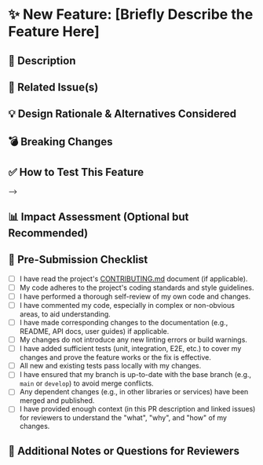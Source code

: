 <!--
Thank you for contributing a new feature!

**Crafting a Good PR Title:**
A good title is concise and descriptive. It should give reviewers an immediate understanding of the PR's content.
Examples:
- Feat: Implement user authentication module
- Fix: Resolve image loading issue on product page
- Docs: Update API endpoint documentation for /users

The title of this PR will be: ✨ New Feature: [Briefly Describe the Feature Here]
Please update the PR title itself after creation if this placeholder is not suitable.
-->

# ✨ New Feature: [Briefly Describe the Feature Here]

## 📝 Description

<!--
Provide a clear and comprehensive description of the changes.
Address the following points to help reviewers understand your contribution:

- **What problem is this feature solving?** (The "Why")
  * What specific user need, business requirement, or issue does this address?
  * What is the background or context that makes this change necessary?

- **What does this PR do?** (The "What")
  * Provide a concise summary of the changes introduced.
  * What is the core functionality being added or modified?
  * What is the expected outcome or behavior after these changes?

- **How was this implemented?** (The "How")
  * Briefly describe the technical approach and key implementation details.
  * Mention any significant architectural decisions, new components, libraries, or patterns used.
-->

## 🔗 Related Issue(s)

<!--
Link to any relevant issues, user stories, tasks, or design documents. This provides context and helps track progress.
- Example: `Closes #123` (This will automatically close issue #123 when the PR is merged if configured in your repo)
- Example: `Addresses #456`
- Example: `Related to [Project XYZ Design Document](link-to-your-doc)`
-->

## 💡 Design Rationale & Alternatives Considered

<!--
Explain the reasoning behind your technical and design choices. This is crucial for complex changes.
- Why was this specific solution chosen over other potential alternatives?
- What alternatives were considered, and why were they not selected?
- If applicable, link to any discussions, RFCs, or architectural diagrams that support these decisions.
- What trade-offs were made, if any (e.g., performance vs. readability)?
-->

## 💣 Breaking Changes

<!--
If this PR introduces any breaking changes, describe them clearly. If there are no breaking changes, please state "None".
A breaking change is anything that would cause existing functionality to not work as expected for users or other systems.
- What existing functionality will be affected?
- What is the impact on users, downstream systems, or dependent services?
- Is there a migration path or specific upgrade instructions needed?
-->

## ✅ How to Test This Feature

<!--
Provide detailed, step-by-step instructions for reviewers to test and verify this feature.
Effective testing instructions are critical for a timely review.
- **Manual Testing Steps:**
  1. Prerequisite: (e.g., specific branch, environment setup, data needed)
  2. Step 1: ...
  3. Step 2: ...
  4. Expected result: ...
- **Automated Tests:**
  - Briefly describe any new automated tests (unit, integration, end-to-end) added for this feature.
  - How can reviewers run these tests? (e.g., `npm test`, `pytest path/to/tests`)
- **Test Data (if applicable):**
  - Mention any specific test data, user accounts, or configurations needed.
- **Visual Changes (if applicable for UI/UX):**
  <!-- Please include screenshots or GIFs to showcase UI changes. This is very helpful for reviewers. -->
  <!-- Example: ![New Feature UI](link-to-screenshot.png) -->
-->

## 📊 Impact Assessment (Optional but Recommended)

<!--
Consider the potential impact of these changes across different areas. Mark N/A if not applicable.
Thinking about these aspects can prevent unintended consequences.
- **Performance:** (e.g., effect on response times, resource consumption, database query efficiency)
- **Security:** (e.g., introduced vulnerabilities, security enhancements, data privacy considerations)
- **Accessibility (a11y):** (e.g., adherence to WCAG guidelines, keyboard navigation, screen reader compatibility)
- **Usability:** (e.g., changes to user workflows, ease of use, learnability)
- **Documentation:** (e.g., need for updates to user guides, API docs, README)
- **Other Systems/Dependencies:** (e.g., impact on downstream services, new libraries added, version compatibility)
-->

## 📝 Pre-Submission Checklist

<!--
Please review and check off each item by putting an `x` in the boxes: `[x]`.
This helps ensure your PR is ready for review and meets project standards.
-->

- [ ] I have read the project's [CONTRIBUTING.md](link-to-your-CONTRIBUTING.md) document (if applicable).
- [ ] My code adheres to the project's coding standards and style guidelines.
- [ ] I have performed a thorough self-review of my own code and changes.
- [ ] I have commented my code, especially in complex or non-obvious areas, to aid understanding.
- [ ] I have made corresponding changes to the documentation (e.g., README, API docs, user guides) if applicable.
- [ ] My changes do not introduce any new linting errors or build warnings.
- [ ] I have added sufficient tests (unit, integration, E2E, etc.) to cover my changes and prove the feature works or the fix is effective.
- [ ] All new and existing tests pass locally with my changes.
- [ ] I have ensured that my branch is up-to-date with the base branch (e.g., `main` or `develop`) to avoid merge conflicts.
- [ ] Any dependent changes (e.g., in other libraries or services) have been merged and published.
- [ ] I have provided enough context (in this PR description and linked issues) for reviewers to understand the "what", "why", and "how" of my changes.

## 💬 Additional Notes or Questions for Reviewers

<!--
Use this space for any other information you'd like to share with the reviewers.
- Are there any specific areas you'd like them to focus on during the review?
- Are there any known issues, limitations, or future work related to these changes?
- Do you have any questions for the reviewers?
-->
